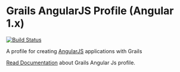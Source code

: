 # Grails AngularJS Profile (Angular 1.x)

[![Build Status](https://travis-ci.org/grails-profiles/angular.svg?branch=master)](https://travis-ci.org/grails-profiles/angular)

A profile for creating [AngularJS](https://www.angularjs.org) applications with Grails

[Read Documentation](https://grails-profiles.github.io/angularjs/latest/guide/index.html) about Grails Angular Js profile.
